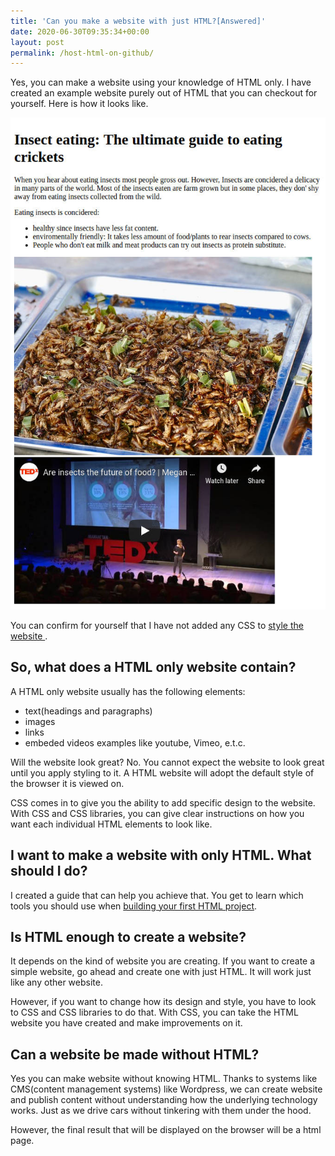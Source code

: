 ```yaml
---
title: 'Can you make a website with just HTML?[Answered]'
date: 2020-06-30T09:35:34+00:00
layout: post
permalink: /host-html-on-github/
---
```


Yes, you can make a website using your knowledge of HTML only. I have created an example website purely out of HTML that you can checkout for yourself. Here is how it looks like.

<img src="https://github.com/avicndugu/practice-projects-html/blob/master/cricket-eating/screenshots/with-youtube.jpg?raw=true" alt="Screenshot of HTML only website"/>

You can confirm for yourself that I have not added any CSS to <a href="https://avicndugu.github.io/practice-projects-html/cricket-eating/index.html" target="_blank">style the website </a>.

## So, what does a HTML only website contain?
A HTML only website usually has the following elements: 
    
- text(headings and paragraphs)
- images
- links
- embeded videos examples like youtube, Vimeo, e.t.c.

Will the website look great?
No. You cannot expect the website to look great until you apply styling to it. A HTML website will adopt the default style of the browser it is viewed on.

CSS comes in to give you the ability to add specific design to the website. With CSS and CSS libraries, you can give clear instructions on how you want each individual HTML elements to look like. 

## I want to make a website with only HTML. What should I do?
I created a guide that can help you achieve that. You get to learn which tools you should use when [building your first HTML project](/create-a-web-page-using-html/).

## Is HTML enough to create a website?
It depends on the kind of website you are creating. If you want to create a simple website, go ahead and create one with just HTML. It will work just like any other website.

However, if you want to change how its design and style, you have to look to CSS and CSS libraries to do that. With CSS, you can take the HTML website you have created and make improvements on it.

## Can a website be made without HTML?
Yes you can make website without knowing HTML. Thanks to systems like CMS(content management systems) like Wordpress, we can create website and publish content without understanding how the underlying technology works. Just as we drive cars without tinkering with them under the hood.

However, the final result that will be displayed on the browser will be a html page.

